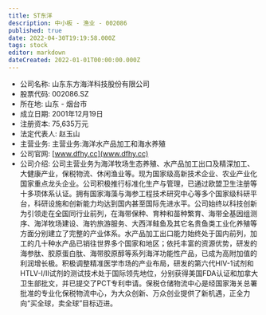 ```yaml
---
title: ST东洋
description: 中小板 - 渔业 - 002086
published: true
date: 2022-04-30T19:19:58.000Z
tags: stock
editor: markdown
dateCreated: 2022-01-01T00:00:00.000Z
---
```


- 公司名称: 山东东方海洋科技股份有限公司
- 股票代码: 002086.SZ
- 所在地: 山东 - 烟台市
- 成立日期: 2001年12月19日
- 注册资本: 75,635万元
- 法定代表人: 赵玉山
- 主营业务: 主营业务:海洋水产品加工和海水养殖
- 公司官网: [www.dfhy.cc](www.dfhy.cc)
- 公司介绍: 公司主营业务为海洋牧场生态养殖、水产品加工出口及精深加工、大健康产业，保税物流、休闲渔业等。现为国家级高新技术企业、农业产业化国家重点龙头企业。公司积极推行标准化生产与管理，已通过欧盟卫生注册等十多项体系认证。拥有国家海藻与海参工程技术研究中心等多个国家级科研平台，科研设施和创新能力均达到国内甚至国际先进水平。公司始终以科技创新为引领走在全国同行业前列，在海带保种、育种和苗种繁育、海带全基因组测序、海洋牧场建设、海钓旅游服务、大西洋鲑鱼及其它名贵鱼类工业化养殖等方面分别建立了完整的产业体系。水产品加工出口能力始终处于国内前列，加工的几十种水产品已销往世界多个国家和地区；依托丰富的资源优势，研发的海参肽、胶原蛋白肽、海带胶原醇等系列海洋功能性产品，已成为高附加值的利润增长极。积极调整精准医学市场的产业布局，研发的第六代HIV-1试剂和HTLV-I/II试剂的测试技术处于国际领先地位，分别获得美国FDA认证和加拿大卫生部批文，并已提交了PCT专利申请。保税仓储物流中心是经国家海关总署批准的专业化保税物流中心，为大众创新、万众创业提供了新机遇，正全力向“买全球，卖全球”目标迈进。


